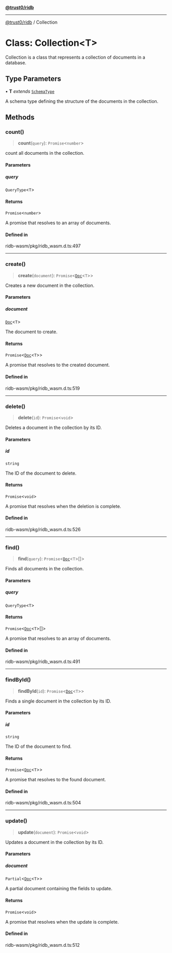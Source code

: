 [**@trust0/ridb**](../README.md)

***

[@trust0/ridb](../README.md) / Collection

# Class: Collection\<T\>

Collection is a class that represents a collection of documents in a database.

## Type Parameters

• **T** *extends* [`SchemaType`](../type-aliases/SchemaType.md)

A schema type defining the structure of the documents in the collection.

## Methods

### count()

> **count**(`query`): `Promise`\<`number`\>

count all documents in the collection.

#### Parameters

##### query

`QueryType`\<`T`\>

#### Returns

`Promise`\<`number`\>

A promise that resolves to an array of documents.

#### Defined in

ridb-wasm/pkg/ridb\_wasm.d.ts:497

***

### create()

> **create**(`document`): `Promise`\<[`Doc`](../type-aliases/Doc.md)\<`T`\>\>

Creates a new document in the collection.

#### Parameters

##### document

[`Doc`](../type-aliases/Doc.md)\<`T`\>

The document to create.

#### Returns

`Promise`\<[`Doc`](../type-aliases/Doc.md)\<`T`\>\>

A promise that resolves to the created document.

#### Defined in

ridb-wasm/pkg/ridb\_wasm.d.ts:519

***

### delete()

> **delete**(`id`): `Promise`\<`void`\>

Deletes a document in the collection by its ID.

#### Parameters

##### id

`string`

The ID of the document to delete.

#### Returns

`Promise`\<`void`\>

A promise that resolves when the deletion is complete.

#### Defined in

ridb-wasm/pkg/ridb\_wasm.d.ts:526

***

### find()

> **find**(`query`): `Promise`\<[`Doc`](../type-aliases/Doc.md)\<`T`\>[]\>

Finds all documents in the collection.

#### Parameters

##### query

`QueryType`\<`T`\>

#### Returns

`Promise`\<[`Doc`](../type-aliases/Doc.md)\<`T`\>[]\>

A promise that resolves to an array of documents.

#### Defined in

ridb-wasm/pkg/ridb\_wasm.d.ts:491

***

### findById()

> **findById**(`id`): `Promise`\<[`Doc`](../type-aliases/Doc.md)\<`T`\>\>

Finds a single document in the collection by its ID.

#### Parameters

##### id

`string`

The ID of the document to find.

#### Returns

`Promise`\<[`Doc`](../type-aliases/Doc.md)\<`T`\>\>

A promise that resolves to the found document.

#### Defined in

ridb-wasm/pkg/ridb\_wasm.d.ts:504

***

### update()

> **update**(`document`): `Promise`\<`void`\>

Updates a document in the collection by its ID.

#### Parameters

##### document

`Partial`\<[`Doc`](../type-aliases/Doc.md)\<`T`\>\>

A partial document containing the fields to update.

#### Returns

`Promise`\<`void`\>

A promise that resolves when the update is complete.

#### Defined in

ridb-wasm/pkg/ridb\_wasm.d.ts:512

